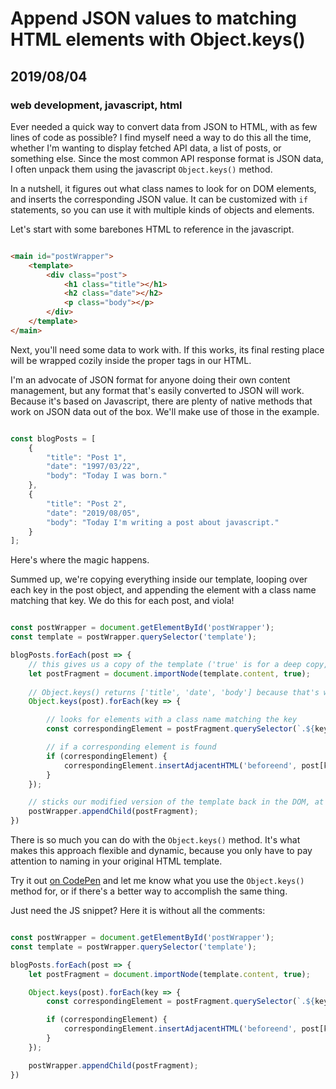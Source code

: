 # Append JSON values to matching HTML elements with Object.keys()
## 2019/08/04
### web development, javascript, html

Ever needed a quick way to convert data from JSON to HTML, with as few lines of code as possible? I find myself need a way to do this all the time, whether I'm wanting to display fetched API data, a list of posts, or something else.  Since the most common API response format is JSON data, I often unpack them using the javascript `Object.keys()` method.

In a nutshell, it figures out what class names to look for on DOM elements, and inserts the corresponding JSON value.  It can be customized with `if` statements, so you can use it with multiple kinds of objects and elements.

Let's start with some barebones HTML to reference in the javascript.

```html

<main id="postWrapper">
    <template>
        <div class="post">
            <h1 class="title"></h1>
            <h2 class="date"></h2>
            <p class="body"></p>
        </div>
    </template>
</main>

```

Next, you'll need some data to work with. If this works, its final resting place will be wrapped cozily inside the proper tags in our HTML.

I'm an advocate of JSON format for anyone doing their own content management, but any format that's easily converted to JSON will work. Because it's based on Javascript, there are plenty of native methods that work on JSON data out of the box. We'll make use of those in the example.

```javascript

const blogPosts = [
    {
        "title": "Post 1",
        "date": "1997/03/22",
        "body": "Today I was born."
    },
    {
        "title": "Post 2",
        "date": "2019/08/05",
        "body": "Today I'm writing a post about javascript."
    }
];

```

Here's where the magic happens.

Summed up, we're copying everything inside our template, looping over each key in the post object, and appending the element with a class name matching that key.  We do this for each post, and viola!

```javascript

const postWrapper = document.getElementById('postWrapper');
const template = postWrapper.querySelector('template');

blogPosts.forEach(post => {
    // this gives us a copy of the template ('true' is for a deep copy, which includes all descendants of the parent)
    let postFragment = document.importNode(template.content, true);
    
    // Object.keys() returns ['title', 'date', 'body'] because that's what we've named the key/value pairs for each post in our JSON
    Object.keys(post).forEach(key => {

        // looks for elements with a class name matching the key
        const correspondingElement = postFragment.querySelector(`.${key}`);

        // if a corresponding element is found
        if (correspondingElement) {
            correspondingElement.insertAdjacentHTML('beforeend', post[key]);
        }
    });

    // sticks our modified version of the template back in the DOM, at the end of our wrapper
    postWrapper.appendChild(postFragment);
})

```

There is so much you can do with the `Object.keys()` method. It's what makes this approach flexible and dynamic, because you only have to pay attention to naming in your original HTML template.

Try it out [on CodePen](https://codepen.io/bradeneast/pen/YmEBGY) and let me know what you use the `Object.keys()` method for, or if there's a better way to accomplish the same thing.

Just need the JS snippet? Here it is without all the comments:

```javascript

const postWrapper = document.getElementById('postWrapper');
const template = postWrapper.querySelector('template');

blogPosts.forEach(post => {
    let postFragment = document.importNode(template.content, true);

    Object.keys(post).forEach(key => {
        const correspondingElement = postFragment.querySelector(`.${key}`);

        if (correspondingElement) {
            correspondingElement.insertAdjacentHTML('beforeend', post[key]);
        }
    });

    postWrapper.appendChild(postFragment);
})

```